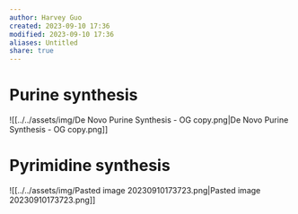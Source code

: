 ```yaml
---
author: Harvey Guo
created: 2023-09-10 17:36
modified: 2023-09-10 17:36
aliases: Untitled
share: true
---
```

# Purine synthesis
![[../../assets/img/De Novo Purine Synthesis - OG copy.png|De Novo Purine Synthesis - OG copy.png]]
# Pyrimidine synthesis
![[../../assets/img/Pasted image 20230910173723.png|Pasted image 20230910173723.png]]
